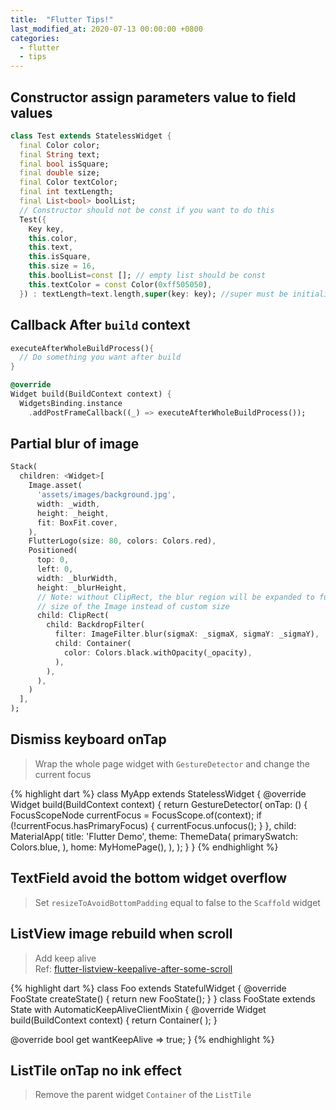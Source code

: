 ```yaml
---
title:  "Flutter Tips!"
last_modified_at: 2020-07-13 00:00:00 +0800
categories:
  - flutter
  - tips
---
```


## Constructor assign parameters value to field values
```dart
class Test extends StatelessWidget {
  final Color color;
  final String text;
  final bool isSquare;
  final double size;
  final Color textColor;
  final int textLength;
  final List<bool> boolList;
  // Constructor should not be const if you want to do this
  Test({
    Key key,
    this.color,
    this.text,
    this.isSquare,
    this.size = 16,
    this.boolList=const []; // empty list should be const
    this.textColor = const Color(0xff505050),
  }) : textLength=text.length,super(key: key); //super must be initialized at the last
```

## Callback After `build` context
```dart
executeAfterWholeBuildProcess(){
  // Do something you want after build
}

@override
Widget build(BuildContext context) {
  WidgetsBinding.instance
    .addPostFrameCallback((_) => executeAfterWholeBuildProcess());
```

## Partial blur of image
``` dart
Stack(
  children: <Widget>[
    Image.asset(
      'assets/images/background.jpg',
      width: _width,
      height: _height,
      fit: BoxFit.cover,
    ),
    FlutterLogo(size: 80, colors: Colors.red),
    Positioned(
      top: 0,
      left: 0,
      width: _blurWidth,
      height: _blurHeight,
      // Note: without ClipRect, the blur region will be expanded to full
      // size of the Image instead of custom size
      child: ClipRect(
        child: BackdropFilter(
          filter: ImageFilter.blur(sigmaX: _sigmaX, sigmaY: _sigmaY),
          child: Container(
            color: Colors.black.withOpacity(_opacity),
          ),
        ),
      ),
    )
  ],
);
```

## Dismiss keyboard onTap
> Wrap the whole page widget with `GestureDetector` and change the current focus

{% highlight dart %}
class MyApp extends StatelessWidget {
  @override
  Widget build(BuildContext context) {
    return GestureDetector(
      onTap: () {
        FocusScopeNode currentFocus = FocusScope.of(context);
         if (!currentFocus.hasPrimaryFocus) {
          currentFocus.unfocus();
        }
      },
      child: MaterialApp(
        title: 'Flutter Demo',
        theme: ThemeData(
          primarySwatch: Colors.blue,
        ),
        home: MyHomePage(),
      ),
    );
  }
}
{% endhighlight %}

## TextField avoid the bottom widget overflow
> Set `resizeToAvoidBottomPadding` equal to false to the `Scaffold` widget

## ListView image rebuild when scroll
> Add keep alive  
> Ref: [flutter-listview-keepalive-after-some-scroll](https://stackoverflow.com/questions/52541172/flutter-listview-keepalive-after-some-scroll)


{% highlight dart %}
class Foo extends StatefulWidget {
  @override
  FooState createState() {
    return new FooState();
  }
}
class FooState extends State<Foo> with AutomaticKeepAliveClientMixin {
  @override
  Widget build(BuildContext context) {
    return Container(
    );
  }

  @override
  bool get wantKeepAlive => true;
}
{% endhighlight %}

## ListTile onTap no ink effect
> Remove the parent widget `Container` of the `ListTile`
